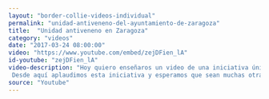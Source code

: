```yaml
---
layout: "border-collie-videos-individual"
permalink: "unidad-antiveneno-del-ayuntamiento-de-zaragoza"
title:  "Unidad antiveneno en Zaragoza"
category: "videos"
date: "2017-03-24 08:00:00"
video: "https://www.youtube.com/embed/zejDFien_lA"
id-youtube: "zejDFien_lA"
video-description: "Hoy quiero enseñaros un video de una iniciativa única en España y que se lleva a cabo en mi ciudad natal, Zaragoza. La semana pasada en el artículo 3 Historias increíbles protagonizadas por Border collies, os comentaba la interesante historia de Albatros. Este Border Collie trabaja como detector de venenos en parques públicos para el ayuntamiento de Zaragoza. En este video vemos una entrevista a su entrenador y a Albatros en acción. Por desgracia al año en España 9.000 animales mueren a causa de cebos envenenados (cifras de 2015). De ellos el 22% son perros y gatos.
 Desde aquí aplaudimos esta iniciativa y esperamos que sean muchas otras las ciudades que se sumen y creen su unidad canina antiveneno."
source: "Youtube"
---
```

